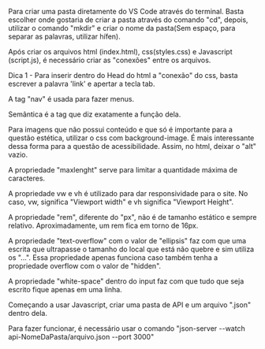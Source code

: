 Para criar uma pasta diretamente do VS Code através do terminal. Basta escolher onde gostaria de criar a pasta através do comando "cd", depois, utilizar o comando "mkdir" e criar o nome da pasta(Sem espaço, para separar as palavras, utilizar hífen).

Após criar os arquivos html (index.html), css(styles.css) e Javascript (script.js), é necessário criar as "conexões" entre os arquivos.

Dica 1 - Para inserir dentro do Head do html a "conexão" do css, basta escrever a palavra 'link' e apertar a tecla tab.

A tag "nav" é usada para fazer menus.

Semântica é a tag que diz exatamente a função dela.

Para imagens que não possui conteúdo e que só é importante para a questão estética, utilizar o css com background-image. É mais interessante dessa forma para a questão de acessibilidade. Assim, no html, deixar o "alt" vazio.

A propriedade "maxlenght" serve para limitar a quantidade máxima de caracteres.

A propriedade vw e vh é utilizado para dar responsividade para o site. No caso, vw, significa "Viewport width" e vh significa "Viewport Height".

A propriedade "rem", diferente do "px", não é de tamanho estático e sempre relativo. Aproximadamente, um rem fica em torno de 16px.

A propriedade "text-overflow" com o valor de "ellipsis" faz com que uma escrita que ultrapasse o tamanho do local que está não quebre e sim utiliza os "...". Essa propriedade apenas funciona caso também tenha a propriedade overflow com o valor de "hidden".

A propriedade "white-space" dentro do input faz com que tudo que seja escrito fique apenas em uma linha.

Começando a usar Javascript, criar uma pasta de API e um arquivo ".json" dentro dela.

Para fazer funcionar, é necessário usar o comando "json-server --watch api-NomeDaPasta/arquivo.json --port 3000"
